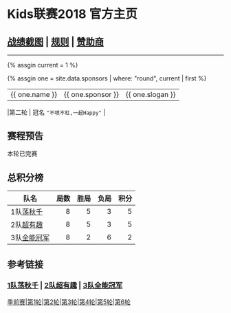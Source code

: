 # Kids联赛2018 官方主页
## [战绩截图](https://m.weibo.cn/u/6852703787) \| [规则][rule] \| [赞助商][spr]
---

{% assgin current = 1 %}

<table>
   <tr>
    {% assgin one = site.data.sponsors | where: "round", current | first %}
    <td> {{ one.name }}</td>
    <td> {{ one.sponsor }} </td>
     <td> {{ one.slogan }} </td>
   <tr>
</table>

|第二轮 | 冠名 ```"不喷不杠,一起Happy"``` |

## 赛程预告
本轮已完赛



## 总积分榜

| 队名            | 局数 | 胜局 | 负局 |  积分 |
|-------------   | --: | --: | --: | --: |
| 1队[荡秋千][t1]  | 8  | 5  | 3 | 5 |
| 2队[超有趣][t2]  | 8  | 5  | 3 | 5 |
| 3队[全能冠军][t3]| 8  | 2 | 6 | 2 |

## 参考链接

### [1队荡秋千][t1] \| [2队超有趣][t2] \| [3队全能冠军][t3]

[季前赛][r0]\|[第1轮][r1]\|[第2轮][r2]\|[第3轮][r3]\|[第4轮][r4]\|[第5轮][r5]\|[第6轮][r6]

[rule]: rule.md
[t1]: team1.md
[t2]: team2.md
[t3]: team3.md
[spr]: sponsor.md
[r0]: round0.md
[r1]: round1.md
[r2]: round2.md
[r3]: round3.md
[r4]: round4.md
[r5]: round5.md
[r6]: round6.md

